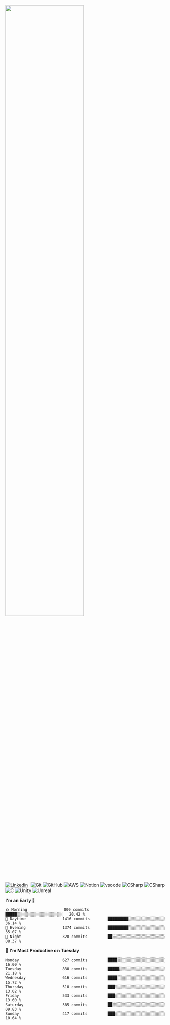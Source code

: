 <p align="left"><img width=70% src="https://media.giphy.com/media/IThjAlJnD9WNO/giphy.gif"></p>

<a href="https://www.youtube.com/c/ÁreadaProgramação"><img alt="Linkedin" src="https://img.shields.io/youtube/channel/subscribers/UCXKSo8RSfVmrawXleZ-_arg?style=social"></a><a href="https://www.linkedin.com/in/alfredo1995/" target="_blank"></a>&nbsp;
![Git](https://img.shields.io/badge/_-Git-292e33?style=flat-square&logo=git&logoColor=fff)
![GitHub](https://img.shields.io/badge/_-GitHub-292e33?style=flat-square&logo=github&logoColor=fff)
![AWS](https://img.shields.io/badge/_-AWS-292e33?style=flat-square&logo=amazon&logoColor=fff)
![Notion](https://img.shields.io/badge/_-Notion-292e33?style=flat-square&logo=notion&logoColor=fff)
![vscode](https://img.shields.io/badge/_-Visual%20Studio%20Code-292e33?style=flat-square&logo=Visual%20Studio%20Code&logoColor=fff)
![CSharp](https://img.shields.io/badge/_-C%23-292e33?style=flat-square&logo=csharp&logoColor=white) ![CSharp](https://img.shields.io/badge/_-C%2B%2B-292e33?style=flat-square&logo=c%2B%2B&logoColor=white) ![C](https://img.shields.io/badge/_-C-292e33?style=flat-square&logo=c&logoColor=white)
![Unity](https://img.shields.io/badge/_-Unity-292e33?style=flat-square&logo=unity&logoColor=fff)
![Unreal](https://img.shields.io/badge/_-Unreal-292e33?style=flat-square&logo=unreal%20engine&logoColor=fff)


**I'm an Early 🐤** 

```text
🌞 Morning                800 commits         █████░░░░░░░░░░░░░░░░░░░░   20.42 % 
🌆 Daytime                1416 commits        █████████░░░░░░░░░░░░░░░░   36.14 % 
🌃 Evening                1374 commits        █████████░░░░░░░░░░░░░░░░   35.07 % 
🌙 Night                  328 commits         ██░░░░░░░░░░░░░░░░░░░░░░░   08.37 % 
```
📅 **I'm Most Productive on Tuesday** 

```text
Monday                   627 commits         ████░░░░░░░░░░░░░░░░░░░░░   16.00 % 
Tuesday                  830 commits         █████░░░░░░░░░░░░░░░░░░░░   21.18 % 
Wednesday                616 commits         ████░░░░░░░░░░░░░░░░░░░░░   15.72 % 
Thursday                 510 commits         ███░░░░░░░░░░░░░░░░░░░░░░   13.02 % 
Friday                   533 commits         ███░░░░░░░░░░░░░░░░░░░░░░   13.60 % 
Saturday                 385 commits         ██░░░░░░░░░░░░░░░░░░░░░░░   09.83 % 
Sunday                   417 commits         ███░░░░░░░░░░░░░░░░░░░░░░   10.64 % 
```
